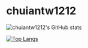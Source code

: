 # chuiantw1212
![chuiantw1212's GitHub stats](https://github-readme-stats.vercel.app/api?username=chuiantw1212&show_icons=true&theme=transparent)

[![Top Langs](https://github-readme-stats.vercel.app/api/top-langs/?username=chuiantw1212&theme=transparent)](https://github.com/chuiantw1212/github-readme-stats)